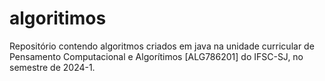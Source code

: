 # algoritimos
Repositório contendo algoritmos criados em java na unidade curricular de Pensamento Computacional e Algorítimos [ALG786201] do IFSC-SJ, no semestre de 2024-1.
